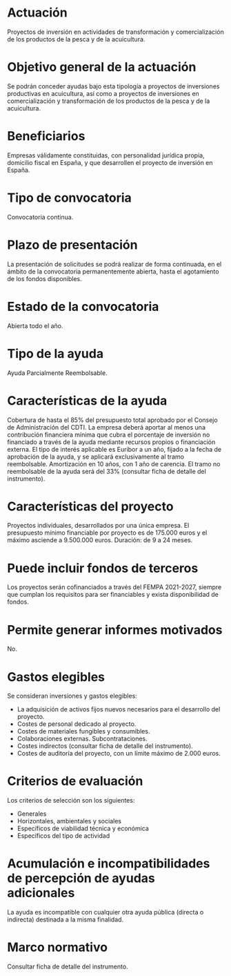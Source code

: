 # Actuación
Proyectos de inversión en actividades de transformación y comercialización de los productos de la pesca y de la acuicultura.

# Objetivo general de la actuación
Se podrán conceder ayudas bajo esta tipología a proyectos de inversiones productivas en acuicultura, así como a proyectos de inversiones en comercialización y transformación de los productos de la pesca y de la acuicultura.

# Beneficiarios
Empresas válidamente constituidas, con personalidad jurídica propia, domicilio fiscal en España, y que desarrollen el proyecto de inversión en España.

# Tipo de convocatoria
Convocatoria continua.

# Plazo de presentación
La presentación de solicitudes se podrá realizar de forma continuada, en el ámbito de la convocatoria permanentemente abierta, hasta el agotamiento de los fondos disponibles.

# Estado de la convocatoria
Abierta todo el año.

# Tipo de la ayuda
Ayuda Parcialmente Reembolsable.

# Características de la ayuda
Cobertura de hasta el 85% del presupuesto total aprobado por el Consejo de Administración del CDTI.
La empresa deberá aportar al menos una contribución financiera mínima que cubra el porcentaje de inversión no financiado a través de la ayuda mediante recursos propios o financiación externa.
El tipo de interés aplicable es Euribor a un año, fijado a la fecha de aprobación de la ayuda, y se aplicará exclusivamente al tramo reembolsable.
Amortización en 10 años, con 1 año de carencia.
El tramo no reembolsable de la ayuda será del 33% (consultar ficha de detalle del instrumento).

# Características del proyecto
Proyectos individuales, desarrollados por una única empresa.
El presupuesto mínimo financiable por proyecto es de 175.000 euros y el máximo asciende a 9.500.000 euros.
Duración: de 9 a 24 meses.

# Puede incluir fondos de terceros
Los proyectos serán cofinanciados a través del FEMPA 2021-2027, siempre que cumplan los requisitos para ser financiables y exista disponibilidad de fondos.

# Permite generar informes motivados
No.

# Gastos elegibles
Se consideran inversiones y gastos elegibles:
- La adquisición de activos fijos nuevos necesarios para el desarrollo del proyecto.
- Costes de personal dedicado al proyecto.
- Costes de materiales fungibles y consumibles.
- Colaboraciones externas. Subcontrataciones.
- Costes indirectos (consultar ficha de detalle del instrumento).
- Costes de auditoría del proyecto, con un límite máximo de 2.000 euros.

# Criterios de evaluación
Los criterios de selección son los siguientes:
- Generales 
- Horizontales, ambientales y sociales 
- Específicos de viabilidad técnica y económica 
- Específicos del tipo de actividad

# Acumulación e incompatibilidades de percepción de ayudas adicionales
La ayuda es incompatible con cualquier otra ayuda pública (directa o indirecta) destinada a la misma finalidad.

# Marco normativo
Consultar ficha de detalle del instrumento.

